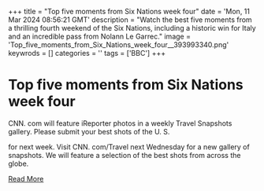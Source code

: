 +++
title = "Top five moments from Six Nations week four"
date = 'Mon, 11 Mar 2024 08:56:21 GMT'
description = "Watch the best five moments from a thrilling fourth weekend of the Six Nations, including a historic win for Italy and an incredible pass from Nolann Le Garrec."
image = 'Top_five_moments_from_Six_Nations_week_four__393993340.png'
keywrods =  []
categories = ''
tags = ['BBC']
+++

# Top five moments from Six Nations week four

CNN.
com will feature iReporter photos in a weekly Travel Snapshots gallery.
Please submit your best shots of the U.
S.

for next week.
Visit CNN.
com/Travel next Wednesday for a new gallery of snapshots.
We will feature a selection of the best shots from across the globe.


[Read More](https://www.bbc.co.uk/sport/av/rugby-union/68531077)
